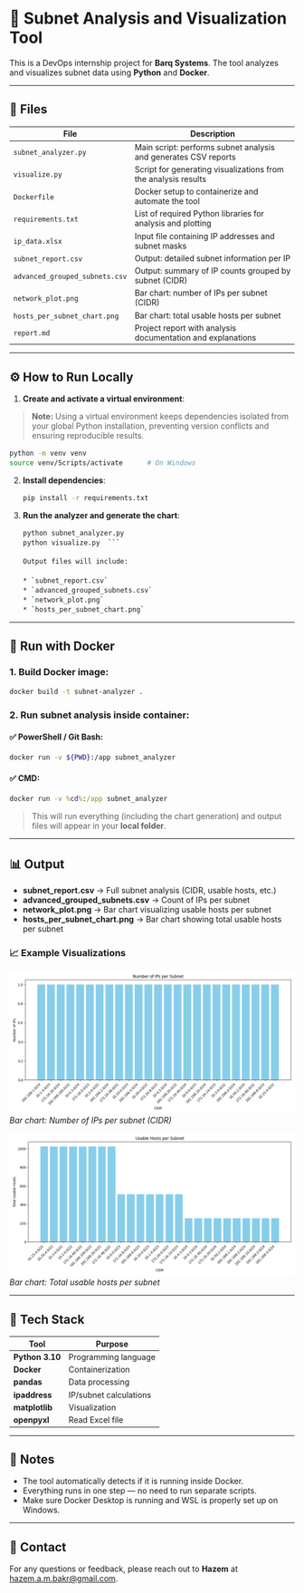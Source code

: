 # 🔧 Subnet Analysis and Visualization Tool

This is a DevOps internship project for **Barq Systems**. The tool analyzes and visualizes subnet data using **Python** and **Docker**.

---

## 📁 Files

| File                           | Description                                                     |
| ------------------------------ | --------------------------------------------------------------- |
| `subnet_analyzer.py`           | Main script: performs subnet analysis and generates CSV reports |
| `visualize.py`                 | Script for generating visualizations from the analysis results  |
| `Dockerfile`                   | Docker setup to containerize and automate the tool              |
| `requirements.txt`             | List of required Python libraries for analysis and plotting     |
| `ip_data.xlsx`                 | Input file containing IP addresses and subnet masks             |
| `subnet_report.csv`            | Output: detailed subnet information per IP                      |
| `advanced_grouped_subnets.csv` | Output: summary of IP counts grouped by subnet (CIDR)           |
| `network_plot.png`             | Bar chart: number of IPs per subnet (CIDR)                      |
| `hosts_per_subnet_chart.png`   | Bar chart: total usable hosts per subnet                        |
| `report.md`                    | Project report with analysis documentation and explanations     |

---

## ⚙️ How to Run Locally

1. **Create and activate a virtual environment**:
> **Note:** Using a virtual environment keeps dependencies isolated from your global Python installation, preventing version conflicts and ensuring reproducible results.
   ```bash
   python -m venv venv
   source venv/Scripts/activate      # On Windows
   ```

2. **Install dependencies**:

   ```bash
   pip install -r requirements.txt
   ```

3. **Run the analyzer and generate the chart**:

   ```bash
   python subnet_analyzer.py
   python visualize.py  ```

   Output files will include:

   * `subnet_report.csv`
   * `advanced_grouped_subnets.csv`
   * `network_plot.png`
   * `hosts_per_subnet_chart.png`

---

## 🐳 Run with Docker

### 1. **Build Docker image**:

```bash
docker build -t subnet-analyzer .
```

### 2. **Run subnet analysis inside container**:

#### ✅ PowerShell / Git Bash:

```bash
docker run -v ${PWD}:/app subnet_analyzer
```

#### ✅ CMD:

```cmd
docker run -v %cd%:/app subnet_analyzer
```

> This will run everything (including the chart generation) and output files will appear in your **local folder**.

---

## 📊 Output

* **subnet_report.csv** → Full subnet analysis (CIDR, usable hosts, etc.)
* **advanced_grouped_subnets.csv** → Count of IPs per subnet
* **network_plot.png** → Bar chart visualizing usable hosts per subnet
* **hosts_per_subnet_chart.png** → Bar chart showing total usable hosts per subnet

### 📈 Example Visualizations

![Network Plot](network_plot.png)  
*Bar chart: Number of IPs per subnet (CIDR)*

![Hosts per Subnet Chart](hosts_per_subnet_chart.png)  
*Bar chart: Total usable hosts per subnet*

---

## 🧰 Tech Stack

| Tool            | Purpose                |
| --------------- | ---------------------- |
| **Python 3.10** | Programming language   |
| **Docker**      | Containerization       |
| **pandas**      | Data processing        |
| **ipaddress**   | IP/subnet calculations |
| **matplotlib**  | Visualization          |
| **openpyxl**    | Read Excel file        |

---

## 📌 Notes

* The tool automatically detects if it is running inside Docker.
* Everything runs in one step — no need to run separate scripts.
* Make sure Docker Desktop is running and WSL is properly set up on Windows.

---

## 📧 Contact

For any questions or feedback, please reach out to **Hazem** at hazem.a.m.bakr@gmail.com.
